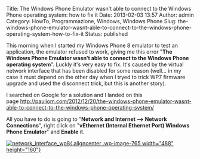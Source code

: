 Title: The Windows Phone Emulator wasn’t able to connect to the Windows Phone operating system: how to fix it
Date: 2013-02-03 13:57
Author: admin
Category: HowTo, Programmazione, Windows, Windows Phone
Slug: the-windows-phone-emulator-wasnt-able-to-connect-to-the-windows-phone-operating-system-how-to-fix-it
Status: published

This morning when I started my Windows Phone 8 emulator to test an
application, the emulator refused to work, giving me this error "**The
Windows Phone Emulator wasn’t able to connect to the Windows Phone
operating system**". Luckly it's very easy to fix. It's caused by the
virtual network interface that has been disabled for some reason
(well... in my case it must depend on the other day when I tryed to
trick WP7 firmware upgrade and used the disconnect trick, but this is
another story).

I searched on Google for a solution and I landed on this
page <http://pauliom.com/2012/12/20/the-windows-phone-emulator-wasnt-able-to-connect-to-the-windows-phone-operating-system/>

All you have to do is going to "**Network and Internet --&gt; Network
Connections**", right click on "**vEthernet (Internal Ethernet Port)
Windows Phone Emulator**" and **Enable** it.

[![network\_interface\_wp8](http://www.andreagrandi.it/wp-content/uploads/2013/02/network_interface_wp8.png){.aligncenter
.wp-image-765 width="488"
height="160"}](http://www.andreagrandi.it/wp-content/uploads/2013/02/network_interface_wp8.png)

